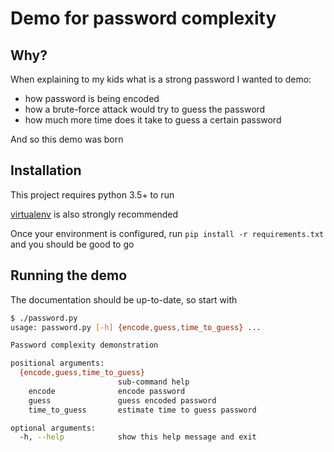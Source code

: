 # Demo for password complexity

## Why?
When explaining to my kids what is a strong password I wanted to demo:
- how password is being encoded 
- how a brute-force attack would try to guess the password
- how much more time does it take to guess a certain password

And so this demo was born
  
## Installation

This project requires python 3.5+ to run

[virtualenv](https://virtualenv.pypa.io/en/stable/) is also strongly recommended

Once your environment is configured, run `pip install -r requirements.txt` 
  and you should be good to go
  
## Running the demo

The documentation should be up-to-date, so start with
```bash
$ ./password.py
usage: password.py [-h] {encode,guess,time_to_guess} ...

Password complexity demonstration

positional arguments:
  {encode,guess,time_to_guess}
                        sub-command help
    encode              encode password
    guess               guess encoded password
    time_to_guess       estimate time to guess password

optional arguments:
  -h, --help            show this help message and exit
```




 